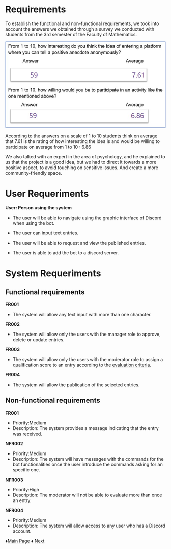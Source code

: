 # Requirements

To establish the functional and non-functional requirements, we took into account 
the answers we obtained through a survey we conducted with students from the 3rd semester of 
the Faculty of Mathematics.

![Survey](https://github.com/Edwin-Lines/Project-Cosmos/blob/main/Resources/Images/SURVEY_IMAGE_2.jpg)

According to the answers on a scale of 1 to 10 students think on average that 7.61 is the rating 
of how interesting the idea is and would be willing to participate on average from 1 to 10 : 6.86


We also talked with an expert in the area of psychology, and he explained to us that the project is a 
good idea, but we had to direct it towards a more positive aspect, to avoid touching on sensitive issues.
And create a more community-friendly space.

# User Requeriments
**User: Person using the system**

- The user will be able to navigate using the graphic interface of Discord when using the bot.

- The user can input text entries.

- The user will be able to request and view the published entries.

- The user is able to add the bot to a discord server.


# System Requeriments

## Functional requirements

**FR001** 
- The system will allow any text input with more than one character.

**FR002** 
- The system will allow only the users with the manager role to approve, delete or update entries.

**FR003** 
- The system will allow only the users with the moderator role to assign a qualification score to an entry according to the [evaluation criteria](https://github.com/Edwin-Lines/Project-Cosmos/blob/Second-Deadline/Documentation/Prototypes%20and%20Resources/Rubric%20for%20post.pdf).

**FR004** 
- The system will allow the publication of the selected entries.


## Non-functional requirements


**FR001** 
- Priority:Medium 
- Description: The system provides a message indicating that the entry was received.

**NFR002** 
- Priority:Medium
- Description: The system will have messages with the commands for the bot functionalities once the user introduce the commands asking for an specific one.

**NFR003** 
- Priority:High
- Description: The moderator will not be able to evaluate more than once an entry.

**NFR004**
- Priority:Medium
- Description: The system will allow access to any user who has a Discord account.
 


 ♦[Main Page](https://github.com/Edwin-Lines/Project-Cosmos/tree/Second-Deadline) 
 ♦ [Next](https://github.com/Edwin-Lines/Project-Cosmos/tree/main/Documentation/Use%20Cases%20Diagram%2C%20User%20Stories%20%26%20Use%20Scenarios "Next")
